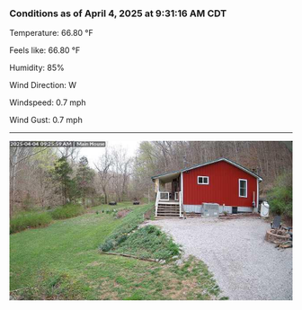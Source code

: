 ### Conditions as of April 4, 2025 at 9:31:16 AM CDT 

Temperature: 66.80 &deg;F

Feels like: 66.80 &deg;F

Humidity: 85%

Wind Direction: W

Windspeed: 0.7 mph

Wind Gust: 0.7 mph

---

<img src="./images/latest.jpeg"/>

